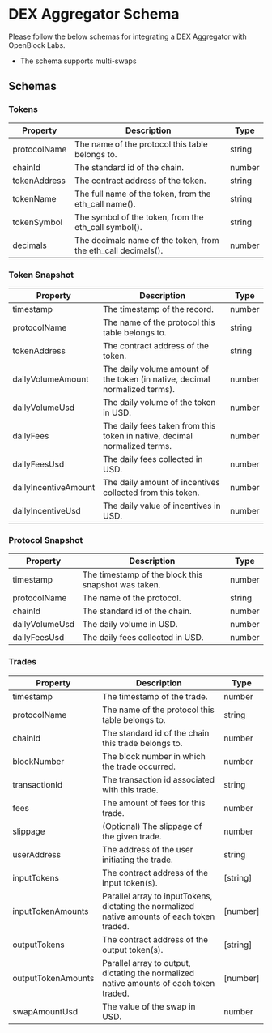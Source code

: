 # DEX Aggregator Schema

Please follow the below schemas for integrating a DEX Aggregator with OpenBlock Labs.
- The schema supports multi-swaps

## Schemas

### Tokens

| Property     | Description                                             | Type   |
|--------------|---------------------------------------------------------|--------|
| protocolName | The name of the protocol this table belongs to.         | string |
| chainId      | The standard id of the chain.                           | number |
| tokenAddress | The contract address of the token.                      | string |
| tokenName    | The full name of the token, from the eth_call name().   | string |
| tokenSymbol  | The symbol of the token, from the eth_call symbol().    | string |
| decimals     | The decimals name of the token, from the eth_call decimals(). | number |

### Token Snapshot

| Property        | Description                                                     | Type   |
|-----------------|-----------------------------------------------------------------|--------|
| timestamp       | The timestamp of the record.                                    | number |
| protocolName    | The name of the protocol this table belongs to.                 | string |
| tokenAddress    | The contract address of the token.                              | string |
| dailyVolumeAmount    | The daily volume amount of the token (in native, decimal normalized terms). | number |
| dailyVolumeUsd       | The daily volume of the token in USD.                      | number |
| dailyFees         | The daily fees taken from this token in native, decimal normalized terms. | number |
| dailyFeesUsd         | The daily fees collected in USD.                           | number |
| dailyIncentiveAmount | The daily amount of incentives collected from this token.  | number |
| dailyIncentiveUsd    | The daily value of incentives in USD.                      | number |

### Protocol Snapshot

| Property     | Description                                             | Type   |
|--------------|---------------------------------------------------------|--------|
| timestamp    | The timestamp of the block this snapshot was taken.     | number |
| protocolName | The name of the protocol.                               | string |
| chainId      | The standard id of the chain.                           | number |
| dailyVolumeUsd | The daily volume in USD.                              | number |
| dailyFeesUsd   | The daily fees collected in USD.                      | number |

### Trades

| Property           | Description                                                                 | Type       |
|--------------------|-----------------------------------------------------------------------------|------------|
| timestamp          | The timestamp of the trade.                                                 | number     |
| protocolName       | The name of the protocol this table belongs to.                             | string     |
| chainId            | The standard id of the chain this trade belongs to.                         | number     |
| blockNumber        | The block number in which the trade occurred.                               | number     |
| transactionId      | The transaction id associated with this trade.                              | string     |
| fees               | The amount of fees for this trade.                                          | number     |
| slippage           | (Optional) The slippage of the given trade.                                 | number     |
| userAddress        | The address of the user initiating the trade.                               | string     |
| inputTokens        | The contract address of the input token(s).                                 | [string]   |
| inputTokenAmounts  | Parallel array to inputTokens, dictating the normalized native amounts of each token traded. | [number]   |
| outputTokens       | The contract address of the output token(s).                                | [string]   |
| outputTokenAmounts | Parallel array to output, dictating the normalized native amounts of each token traded. | [number]   |
| swapAmountUsd      | The value of the swap in USD.                                               | number     |
